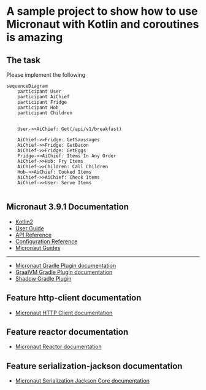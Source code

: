 # A sample project to show how to use Micronaut with Kotlin and coroutines is amazing

## The task 

Please implement the following

```mermaid
sequenceDiagram
    participant User
    participant AiChief
    participant Fridge
    participant Hob
    participant Children
    
    
    User->>AiChief: Get(/api/v1/breakfast)
    
    AiChief->>Fridge: GetSaussages
    AiChief->>Fridge: GetBacon
    AiChief->>Fridge: GetEggs
    Fridge->>AiChief: Items In Any Order
    AiChief->>Hob: Fry Items
    AiChief->>Children: Call Children
    Hob->>AiChief: Cooked Items
    AiChief->>AiChief: Check Items
    AiChief->>User: Serve Items
    
```



## Micronaut 3.9.1 Documentation
- [Kotlin2](https://kotlinlang.org/docs/whatsnew-eap.html?_ga=2.177458981.1669192769.1683229116-1551849195.1683137848&_gl=1*kw5pgc*_ga*MTU1MTg0OTE5NS4xNjgzMTM3ODQ4*_ga_9J976DJZ68*MTY4MzIyOTExNi4yLjEuMTY4MzIyOTEyNi4wLjAuMA..#known-issues)
- [User Guide](https://docs.micronaut.io/3.9.1/guide/index.html)
- [API Reference](https://docs.micronaut.io/3.9.1/api/index.html)
- [Configuration Reference](https://docs.micronaut.io/3.9.1/guide/configurationreference.html)
- [Micronaut Guides](https://guides.micronaut.io/index.html)

---

- [Micronaut Gradle Plugin documentation](https://micronaut-projects.github.io/micronaut-gradle-plugin/latest/)
- [GraalVM Gradle Plugin documentation](https://graalvm.github.io/native-build-tools/latest/gradle-plugin.html)
- [Shadow Gradle Plugin](https://plugins.gradle.org/plugin/com.github.johnrengelman.shadow)

## Feature http-client documentation

- [Micronaut HTTP Client documentation](https://docs.micronaut.io/latest/guide/index.html#httpClient)

## Feature reactor documentation

- [Micronaut Reactor documentation](https://micronaut-projects.github.io/micronaut-reactor/snapshot/guide/index.html)

## Feature serialization-jackson documentation

- [Micronaut Serialization Jackson Core documentation](https://micronaut-projects.github.io/micronaut-serialization/latest/guide/)




